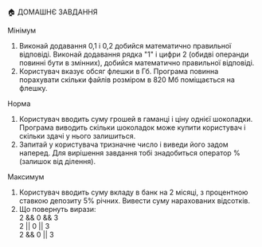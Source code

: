 🏠 ДОМАШНЄ ЗАВДАННЯ

   Мінімум

<ol>
   <li>
      Виконай додавання 0,1 і 0,2 добийся математично правильної відповіді.
      Виконай додавання рядка "1" і цифри 2 (обидві операнди повинні бути в змінних), добийся математично правильної відповіді.
   </li>
   <li>
      Користувач вказує обсяг флешки в Гб. Програма повинна порахувати скільки файлів розміром в 820 Мб поміщається на флешку.
   </li>
</ol>

   Норма

<ol>
   <li>
      Користувач вводить суму грошей в гаманці і ціну однієї шоколадки. Програма виводить скільки шоколадок може купити користувач і скільки здачі у нього залишиться.
   </li>
   <li>
      Запитай у користувача тризначне число і виведи його задом наперед. Для вирішення завдання тобі знадобиться оператор % (залишок від ділення).</li>
</ol>

   Максимум

<ol>
   <li>
      Користувач вводить суму вкладу в банк на 2 місяці, з процентною ставкою депозиту 5% річних. Вивести суму нарахованих відсотків.
   </li>
   <li>
      Що повернуть вирази:
     <br> 2 && 0 && 3
     <br> 2 || 0 || 3
    <br>  2 && 0 || 3
   </li>
</ol>
